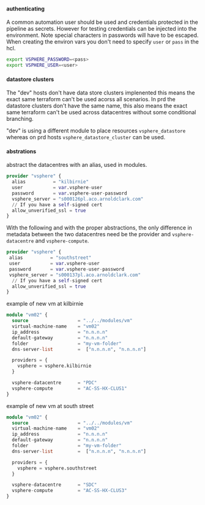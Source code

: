 #### authenticating
A common automation user should be used and credentials protected in the pipeline as secrets. However for testing credentials can be injected into the environment. Note special characters in passwords will have to be escaped. When creating the environ vars you don't need to specify `user` or `pass` in the hcl. 

```bash
export VSPHERE_PASSWORD=<pass>
export VSPHERE_USER=<user>
```

#### datastore clusters
The "dev" hosts don't have data store clusters implenented this means the exact same terraform can't be used acorss all scenarios. In prd the datastore clusters don't have the same name, this also means the exact same terraform can't be used across datacentres without some conditional branching. 

"dev" is using a different module to place resources `vsphere_datastore` whereas on prd hosts `vsphere_datastore_cluster` can be used.

#### abstrations
abstract the datacentres with an alias, used in modules.
```terraform
provider "vsphere" {
  alias          = "kilbirnie"
  user           = var.vsphere-user
  password       = var.vsphere-user-password
  vsphere_server = "s000126pl.aco.arnoldclark.com"
  // If you have a self-signed cert
  allow_unverified_ssl = true
}
```
With the following and with the proper abstractions, the only difference in metadata between the two datacentres need be the provider and `vsphere-datacentre` and `vsphere-compute`. 
```terraform
provider "vsphere" {
 alias          = "southstreet"
 user           = var.vsphere-user
 password       = var.vsphere-user-password
 vsphere_server = "s000137pl.aco.arnoldclark.com"
  // If you have a self-signed cert
  allow_unverified_ssl = true
}
```
example of new vm at kilbirnie
```terraform
module "vm02" {
  source                  = "../../modules/vm"
  virtual-machine-name    = "vm02"
  ip_address              = "n.n.n.n"
  default-gateway         = "n.n.n.n"
  folder                  = "my-vm-folder"
  dns-server-list         =  ["n.n.n.n", "n.n.n.n"]

  providers = {
    vsphere = vsphere.kilbirnie
  }

  vsphere-datacentre      = "PDC"
  vsphere-compute         = "AC-SS-HX-CLUS1"
}
```
example of new vm at south street
```terraform
module "vm02" {
  source                  = "../../modules/vm"
  virtual-machine-name    = "vm02"
  ip_address              = "n.n.n.n"
  default-gateway         = "n.n.n.n"
  folder                  = "my-vm-folder"
  dns-server-list         =  ["n.n.n.n", "n.n.n.n"]

  providers = {
    vsphere = vsphere.southstreet
  }

  vsphere-datacentre      = "SDC"
  vsphere-compute         = "AC-SS-HX-CLUS3"
}
```